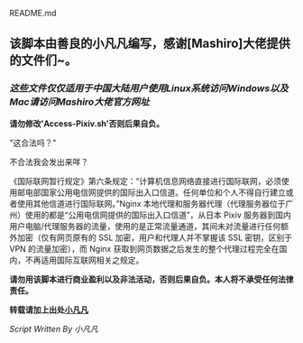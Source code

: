 README.md

## 该脚本由善良的小凡凡编写，感谢[Mashiro]大佬提供的文件们~。
### *这些文件仅仅适用于中国大陆用户使用Linux系统访问Windows以及Mac请访问Mashiro大佬官方网址*

**请勿修改'Access-Pixiv.sh'否则后果自负。**

"这合法吗？"

不合法我会发出来咩？

《国际联网暂行规定》第六条规定：“计算机信息网络直接进行国际联网，必须使用邮电部国家公用电信网提供的国际出入口信道。任何单位和个人不得自行建立或者使用其他信道进行国际联网。”Nginx 本地代理和服务器代理（代理服务器位于广州）使用的都是“公用电信网提供的国际出入口信道”，从日本 Pixiv 服务器到国内用户电脑/代理服务器的流量，使用的是正常流量通道，其间未对流量进行任何额外加密（仅有网页原有的 SSL 加密，用户和代理人并不掌握该 SSL 密钥，区别于 VPN 的流量加密），而 Nginx 获取到网页数据之后发生的整个代理过程完全在国内，不再适用国际互联网相关之规定。

**请勿用该脚本进行商业盈利以及非法活动，否则后果自负。本人将不承受任何法律责任。**

**转载请加上出处[小凡凡](https://github.com/LemonFan-maker)**

*Script Written By 小凡凡*
